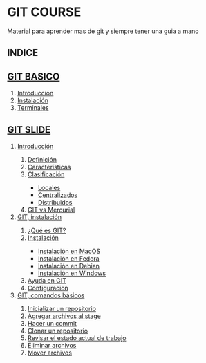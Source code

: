 # GIT COURSE

Material para aprender mas de git y siempre tener una guia a mano

## INDICE

## [GIT BASICO](git/README.md)

1. [Introducción](git/introduction.md)
2. [Instalación](git/install.md)
3. [Terminales](git/terminals.md) 

## [GIT SLIDE](git-slide/README.md)

<ol>
  <li><a href="https://gnujavasergio.github.io/git-course/git-slide/intro#/index">Introducción</a></li>
  <ol>
    <li><a href="https://gnujavasergio.github.io/git-course/git-slide/intro#control-versiones">Definición</a></li>
    <li><a href="https://gnujavasergio.github.io/git-course/git-slide/intro#caracteristicas">Características</a></li>
    <li><a href="https://gnujavasergio.github.io/git-course/git-slide/intro#clasificacion">Clasificación</a></li>
      <ul>
        <li><a href="https://gnujavasergio.github.io/git-course/git-slide/intro#locales">Locales</a></li>
        <li><a href="https://gnujavasergio.github.io/git-course/git-slide/intro#centralizados">Centralizados</a></li>
        <li><a href="https://gnujavasergio.github.io/git-course/git-slide/intro#distribuidos">Distribuidos</a></li>
      </ul>
    <li><a href="https://gnujavasergio.github.io/git-course/git-slide/intro#/git-vs-mercurial">GIT vs Mercurial</a></li>
  </ol>
  <li><a href="https://gnujavasergio.github.io/git-course/git-slide/git#/index">GIT, instalación</a></li>
  <ol>
    <li><a href="https://gnujavasergio.github.io/git-course/git-slide/git#git">¿Qué es GIT?</a></li>
    <li><a href="https://gnujavasergio.github.io/git-course/git-slide/git#instalacion">Instalación</a></li>
      <ul>
        <li><a href="https://gnujavasergio.github.io/git-course/git-slide/git#install-mac">Instalación en MacOS</a></li>
        <li><a href="https://gnujavasergio.github.io/git-course/git-slide/git#install-fedora">Instalación en Fedora</a></li>
        <li><a href="https://gnujavasergio.github.io/git-course/git-slide/git#install-debian">Instalación en Debian</a></li>
        <li><a href="https://gnujavasergio.github.io/git-course/git-slide/git#install-windows">Instalación en Windows</a></li>
      </ul>
    <li><a href="https://gnujavasergio.github.io/git-course/git-slide/git#ayuda">Ayuda en GIT</a></li>
    <li><a href="https://gnujavasergio.github.io/git-course/git-slide/git#config">Configuracion</a></li>
  </ol>
  <li><a href="https://gnujavasergio.github.io/git-course/git-slide/basics#index">GIT, comandos básicos</a></li>
  <ol>
    <li><a href="https://gnujavasergio.github.io/git-course/git-slide/basics#start">Inicializar un repositorio</a></li>
    <li><a href="https://gnujavasergio.github.io/git-course/git-slide/basics#add">Agregar archivos al stage</a></li>
    <li><a href="https://gnujavasergio.github.io/git-course/git-slide/basics#commit">Hacer un commit</a></li>
    <li><a href="https://gnujavasergio.github.io/git-course/git-slide/basics#clone">Clonar un repositorio</a></li>
    <li><a href="https://gnujavasergio.github.io/git-course/git-slide/basics#status">Revisar el estado actual de trabajo</a></li>
    <li><a href="https://gnujavasergio.github.io/git-course/git-slide/basics#rm">Eliminar archivos</a></li>
    <li><a href="https://gnujavasergio.github.io/git-course/git-slide/basics#mv">Mover archivos</a></li>
  </ol>
</ol>